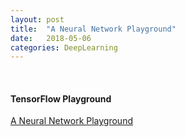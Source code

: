 ```yaml
---
layout: post
title:  "A Neural Network Playground"
date:   2018-05-06
categories: DeepLearning
---
```

<br />
<h4>TensorFlow Playground</h4>
<a href="https://playground.tensorflow.org/#activation=tanh&batchSize=10&dataset=circle&regDataset=reg-plane&learningRate=0.03&regularizationRate=0&noise=0&networkShape=4,2&seed=0.17580&showTestData=false&discretize=false&percTrainData=50&x=true&y=true&xTimesY=false&xSquared=false&ySquared=false&cosX=false&sinX=false&cosY=false&sinY=false&collectStats=false&problem=classification&initZero=false&hideText=false">
A Neural Network Playground
</a>
